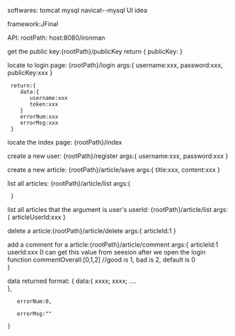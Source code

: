 
softwares:
      tomcat 
      mysql 
      navicat--mysql UI 
      idea

framework:JFinal

API:
  rootPath: host:8080/ironman
  
  get the public key:{rootPath}/publicKey
     return {
        publicKey:
     }

  locate to login page: {rootPath}/login
     args:{
        username:xxx,
        password:xxx,
        publicKey:xxx
     }
     
     return:{
        data:{
           username:xxx
           token:xxx      
        }
        errorNum:xxx
        errorMsg:xxx
     }
  
  locate the index page: {rootPath}/index
  
  create a new user: {rootPath}/register 
    args:{
       username:xxx,
       password:xxx
    }
    
    
  create a new article: {rootPath}/article/save 
     args:{
         title:xxx,
         content:xxx
     }
      
  list all articles: {rootPath}/article/list 
     args:{
        
     }
     
  list all articles that the argument is user's userId: {rootPath}/article/list 
     args:{
        articleUserId:xxx
     }
     
  delete a article:{rootPath}/article/delete
      args:{
         articleId:1
      }
      
  add a comment for a article:{rootPath}/article/comment
      args:{
         articleId:1
         userId:xxx  (I can get this value from seesion after we open the login function
         commentOverall:[0,1,2] //good is 1, bad is 2, default is 0          
      }
      
    
    
    
    
    
    
    
    
    
  
  data returned format:
    {
       data:{
          xxxx;
          xxxx;
          ....      
       },
       
       errorNum:0,
       
       errorMsg:""
         
    }
     


  

